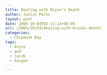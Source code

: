 ```yaml
---
title: Dealing with Bryce’s Death
author: Justin Parks
layout: post
date: 2005-10-04T02:11:23+00:00
url: /2005/10/03/dealing-with-bryces-death/
categories:
  - Chipmunk Bay
tags:
  - bryce
  - god
  - jacob
  - kaigon

---
```

